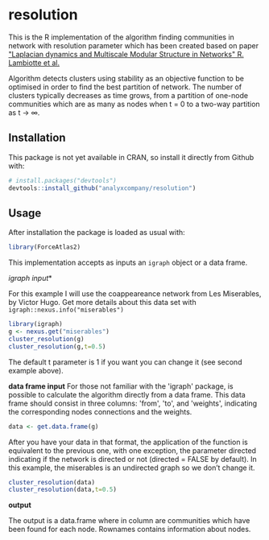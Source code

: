 # resolution
This is the R implementation of the algorithm finding communities in network with resolution parameter which has been created based on
paper ["Laplacian dynamics and Multiscale Modular Structure in Networks" R. Lambiotte et al.](http://arxiv.org/pdf/0812.1770.pdf)

Algorithm detects clusters using stability as an objective function to be optimised in order to find the best partition  of
network. The number of clusters typically decreases as time grows, from a partition of one-node communities which are
as many as nodes when t = 0 to a two-way partition as t → ∞.

## Installation
This package is not yet available in CRAN, so install it directly from Github with:

```R
# install.packages("devtools")
devtools::install_github("analyxcompany/resolution")
```

## Usage

After installation the package is loaded as usual with:

```R
library(ForceAtlas2)
```

This implementation accepts as inputs an `igraph` object or a data frame.

*igraph input**

For this example I will use the coappeareance network from Les Miserables, by Victor Hugo. Get more details about this data set with `igraph::nexus.info("miserables")`

```R
library(igraph) 
g <- nexus.get("miserables")
cluster_resolution(g)
cluster_resolution(g,t=0.5)
```

The default t parameter is 1 if you want you can change it (see second example above). 

**data frame input**
For those not familiar with the 'igraph' package, is possible to calculate the algorithm directly from a data frame. 
This data frame should consist in three columns: 'from', 'to', and 'weights', indicating the corresponding nodes connections and 
the weights.

```R
data <- get.data.frame(g)
```

After you have your data in that format, the application of the function is equivalent to the previous one, 
with one exception, the parameter directed indicating if the network is directed or not (directed = FALSE by default).
In this example, the miserables is an undirected graph so we don’t change it.

```R
cluster_resolution(data)
cluster_resolution(data,t=0.5)
```
**output**

The output is a data.frame where in column are communities which have been found for each node. Rownames contains information
about nodes.
